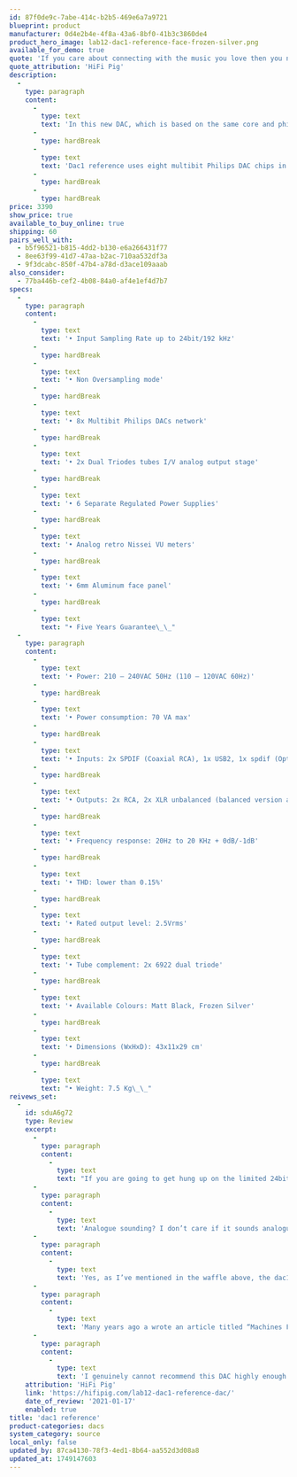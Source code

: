 ```yaml
---
id: 87f0de9c-7abe-414c-b2b5-469e6a7a9721
blueprint: product
manufacturer: 0d4e2b4e-4f8a-43a6-8bf0-41b3c3860de4
product_hero_image: lab12-dac1-reference-face-frozen-silver.png
available_for_demo: true
quote: 'If you care about connecting with the music you love then you need to get the dac1 auditioned, it’s a truly fabulous bit of kit that allows the music to just play, and for the listener to listen to the music and not the equipment'
quote_attribution: 'HiFi Pig'
description:
  -
    type: paragraph
    content:
      -
        type: text
        text: 'In this new DAC, which is based on the same core and philosophy as the successful and multi- awarded Lab12 Dac1 Special Edition, we pushed the limits even more in all stages, such as power supply stages, digital inputs crucial paths and receivers, jitter reduction, etc. in order to reach the closest approach to the original analog sound.'
      -
        type: hardBreak
      -
        type: text
        text: 'Dac1 reference uses eight multibit Philips DAC chips in a complex parallel configuration right after an efficient layout digital receiver stage, allied with two dual triodes tubes in output stage. Each and every part has been selected for its sonic value that brings identifiable and coherent benefits to the final sound you will hear. The result is one of a kind emotional and transparent sonic performance.'
      -
        type: hardBreak
      -
        type: hardBreak
price: 3390
show_price: true
available_to_buy_online: true
shipping: 60
pairs_well_with:
  - b5f96521-b815-4dd2-b130-e6a266431f77
  - 8ee63f99-41d7-47aa-b2ac-710aa532df3a
  - 9f3dcabc-850f-47b4-a78d-d3ace109aaab
also_consider:
  - 77ba446b-cef2-4b08-84a0-af4e1ef4d7b7
specs:
  -
    type: paragraph
    content:
      -
        type: text
        text: '• Input Sampling Rate up to 24bit/192 kHz'
      -
        type: hardBreak
      -
        type: text
        text: '• Non Oversampling mode'
      -
        type: hardBreak
      -
        type: text
        text: '• 8x Multibit Philips DACs network'
      -
        type: hardBreak
      -
        type: text
        text: '• 2x Dual Triodes tubes I/V analog output stage'
      -
        type: hardBreak
      -
        type: text
        text: '• 6 Separate Regulated Power Supplies'
      -
        type: hardBreak
      -
        type: text
        text: '• Analog retro Nissei VU meters'
      -
        type: hardBreak
      -
        type: text
        text: '• 6mm Aluminum face panel'
      -
        type: hardBreak
      -
        type: text
        text: "• Five Years Guarantee\_\_"
  -
    type: paragraph
    content:
      -
        type: text
        text: '• Power: 210 – 240VAC 50Hz (110 – 120VAC 60Hz)'
      -
        type: hardBreak
      -
        type: text
        text: '• Power consumption: 70 VA max'
      -
        type: hardBreak
      -
        type: text
        text: '• Inputs: 2x SPDIF (Coaxial RCA), 1x USB2, 1x spdif (Optical Toslink)'
      -
        type: hardBreak
      -
        type: text
        text: '• Outputs: 2x RCA, 2x XLR unbalanced (balanced version available)'
      -
        type: hardBreak
      -
        type: text
        text: '• Frequency response: 20Hz to 20 KHz + 0dB/-1dB'
      -
        type: hardBreak
      -
        type: text
        text: '• THD: lower than 0.15%'
      -
        type: hardBreak
      -
        type: text
        text: '• Rated output level: 2.5Vrms'
      -
        type: hardBreak
      -
        type: text
        text: '• Tube complement: 2x 6922 dual triode'
      -
        type: hardBreak
      -
        type: text
        text: '• Available Colours: Matt Black, Frozen Silver'
      -
        type: hardBreak
      -
        type: text
        text: '• Dimensions (WxHxD): 43x11x29 cm'
      -
        type: hardBreak
      -
        type: text
        text: "• Weight: 7.5 Kg\_\_"
reivews_set:
  -
    id: sduA6g72
    type: Review
    excerpt:
      -
        type: paragraph
        content:
          -
            type: text
            text: "If you are going to get hung up on the limited 24bit/192KHz specs of the dac1 then move along, there is nothing for you to see here and you will need to find yourself a machine with better on-paper specifications. If you care about connecting with the music you love then you need to get the dac1 auditioned, it’s a truly fabulous bit of kit that allows the music to just play, and for the listener to listen to the music and not the equipment \_– that’s what I took from it anyway."
      -
        type: paragraph
        content:
          -
            type: text
            text: 'Analogue sounding? I don’t care if it sounds analogue or not, what is analogue sounding, anyway? What I do know is that it has transformed this little, and relatively modest, system into something that I would genuinely pit against anything under 15K for sheer musical enjoyment and the dac1 plays no small part in this.'
      -
        type: paragraph
        content:
          -
            type: text
            text: 'Yes, as I’ve mentioned in the waffle above, the dac1 is accurate and expansive in its presentation, but then there is a certain “je ne sais quoi” that lifts this DAC above and beyond what I could possibly expect for a sub €3K box. It really is that good and the previous DAC was sold to fund it. It’s going nowhere and I genuinely think I would have to spend a good deal more to get more musical enjoyment from a DAC in this system.'
      -
        type: paragraph
        content:
          -
            type: text
            text: 'Many years ago a wrote an article titled “Machines For Joy” and here we have just such a machine!'
      -
        type: paragraph
        content:
          -
            type: text
            text: 'I genuinely cannot recommend this DAC highly enough and sincerely considered creating a new “Editors Choice” award for it – it is that good a sounding bit of kit!'
    attribution: 'HiFi Pig'
    link: 'https://hifipig.com/lab12-dac1-reference-dac/'
    date_of_review: '2021-01-17'
    enabled: true
title: 'dac1 reference'
product-categories: dacs
system_category: source
local_only: false
updated_by: 87ca4130-78f3-4ed1-8b64-aa552d3d08a8
updated_at: 1749147603
---
```

